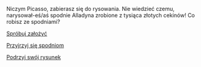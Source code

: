 Niczym Picasso, zabierasz się do rysowania. Nie wiedzieć czemu, narysował-eś/aś 
spodnie Alladyna zrobione z tysiąca złotych cekinów! Co robisz ze spodniami?

[Spróbuj założyć](zalozyc.md)

[Przyjrzyj się spodniom](przyjrzyj/przyjrzyj.md)

[Podrzyj swój rysunek](podrzyj/podrzyj.md)

